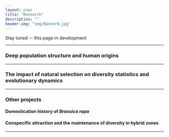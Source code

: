 ```yaml
---
layout: page
title: "Research"
description: ""
header-img: "img/Banner0.jpg"
---
```


Stay tuned -- this page in development

___

### Deep population structure and human origins

___

### The impact of natural selection on diversity statistics and evolutionary dynamics

___

### Other projects

#### Domestication history of *Brassica rapa*  

#### Conspecific attraction and the maintenance of diversity in hybrid zones

___
